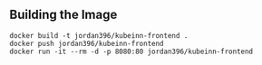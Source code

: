 ## Building the Image
```
docker build -t jordan396/kubeinn-frontend .
docker push jordan396/kubeinn-frontend
docker run -it --rm -d -p 8080:80 jordan396/kubeinn-frontend
```
